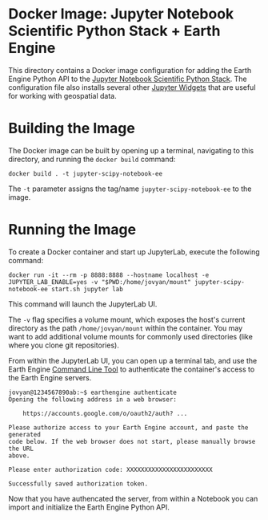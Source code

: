 # Docker Image: Jupyter Notebook Scientific Python Stack + Earth Engine

This directory contains a Docker image configuration for adding
the Earth Engine Python API to the
[Jupyter Notebook Scientific Python Stack](https://github.com/jupyter/docker-stacks/tree/master/scipy-notebook).
The configuration file also installs several other
[Jupyter Widgets](http://jupyter.org/widgets) that are useful for working with
geospatial data.

# Building the Image

The Docker image can be built by opening up a terminal, navigating to this
directory, and running the `docker build` command:

```
docker build . -t jupyter-scipy-notebook-ee
```

The `-t` parameter assigns the tag/name `jupyter-scipy-notebook-ee` to the image.

# Running the Image

To create a Docker container and start up JupyterLab, execute the following
command:

```
docker run -it --rm -p 8888:8888 --hostname localhost -e JUPYTER_LAB_ENABLE=yes -v "$PWD:/home/jovyan/mount" jupyter-scipy-notebook-ee start.sh jupyter lab
```

This command will launch the JupyterLab UI.

The `-v` flag specifies a volume mount, which exposes the host's current
directory as the path `/home/jovyan/mount` within the container.
You may want to add additional volume mounts for commonly used directories
(like where you clone git repositories).

From within the JupyterLab UI, you can open up a terminal tab, and use the
Earth Engine
[Command Line Tool](https://developers.google.com/earth-engine/command_line)
to authenticate the container's access to the Earth Engine servers.

```
jovyan@1234567890ab:~$ earthengine authenticate
Opening the following address in a web browser:

    https://accounts.google.com/o/oauth2/auth? ...

Please authorize access to your Earth Engine account, and paste the generated
code below. If the web browser does not start, please manually browse the URL
above.

Please enter authorization code: XXXXXXXXXXXXXXXXXXXXXXXX

Successfully saved authorization token.
```

Now that you have authencated the server, from within a Notebook you can import
and initialize the Earth Engine Python API.
